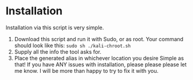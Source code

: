 # Installation
Installation via this script is very simple.
1. Download this script and run it with Sudo, or as root.
Your command should look like this:
` sudo sh ./kali-chroot.sh `
2. Supply all the info the tool asks for.
3. Place the generated alias in whichever location you desire
Simple as that!
If you have ANY issues with installation, please please please let me know. I will be more than happy to try to fix it with you.
